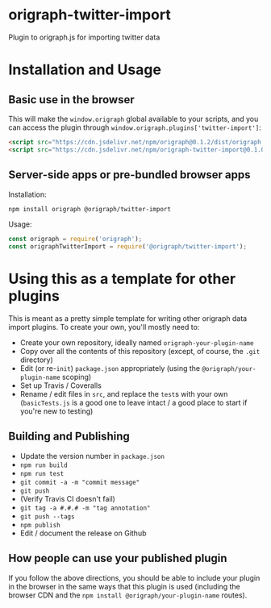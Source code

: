 # origraph-twitter-import
Plugin to origraph.js for importing twitter data

# Installation and Usage

## Basic use in the browser
This will make the `window.origraph` global available to your scripts, and you can access the plugin through `window.origraph.plugins['twitter-import']`:
```html
<script src="https://cdn.jsdelivr.net/npm/origraph@0.1.2/dist/origraph.umd.js"></script>
<script src="https://cdn.jsdelivr.net/npm/origraph-twitter-import@0.1.0/dist/origraphTwitterImport.umd.js"></script>
```

## Server-side apps or pre-bundled browser apps

Installation:
```bash
npm install origraph @origraph/twitter-import
```

Usage:
```js
const origraph = require('origraph');
const origraphTwitterImport = require('@origraph/twitter-import');
```

# Using this as a template for other plugins
This is meant as a pretty simple template for writing other origraph data import plugins. To create your own, you'll mostly need to:

- Create your own repository, ideally named `origraph-your-plugin-name`
- Copy over all the contents of this repository (except, of course, the `.git` directory)
- Edit (or re-`init`) `package.json` appropriately (using the `@origraph/your-plugin-name` scoping)
- Set up Travis / Coveralls
- Rename / edit files in `src`, and replace the `test`s with your own (`basicTests.js` is a good one to leave intact / a good place to start if you're new to testing)

## Building and Publishing
- Update the version number in `package.json`
- `npm run build`
- `npm run test`
- `git commit -a -m "commit message"`
- `git push`
- (Verify Travis CI doesn't fail)
- `git tag -a #.#.# -m "tag annotation"`
- `git push --tags`
- `npm publish`
- Edit / document the release on Github

## How people can use your published plugin
If you follow the above directions, you should be able to include your plugin in the browser in the same ways that this plugin is used (including the browser CDN and the `npm install @origraph/your-plugin-name` routes).

